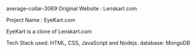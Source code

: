average-collar-3069
Original Website : Lenskart.com

Project Name : EyeKart.com

EyeKart is a clone of Lenskart.com

Tech Stack used: HTML, CSS, JavaScript and Nodejs.
database: MongoDB
